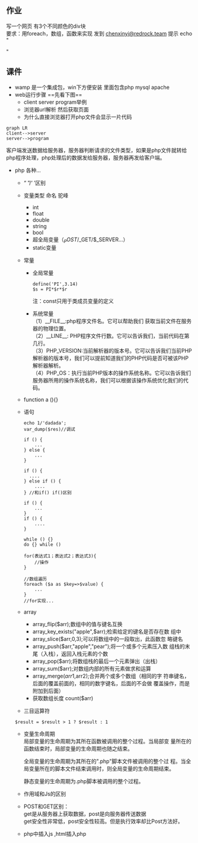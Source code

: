 ## 作业
写一个网页 有3个不同颜色的div块  
要求：用foreach，数组，函数来实现
发到 chenxinyi@redrock.team
提示 echo "<div style=""></div>"



## 课件
+ wamp 是一个集成包，win下方便安装 里面包含php mysql apache 
+ web运行步骤 ==先看下图==
    + client server program举例
    + 浏览器url解析 然后获取页面
    + 为什么直接浏览器打开php文件会显示一片代码

```
graph LR
client-->server
server-->program

```
  客户端发送数据给服务器，服务器判断请求的文件类型，如果是php文件就转给php程序处理，php处理后的数据发给服务器，服务器再发给客户端。
 
+ php 各种...
    + “ ”/‘ ’区别
    + 变量类型 命名 驼峰  
        + int 
        + float
        + double
        + string
        + bool
        + 超全局变量（$_POST/$_GET/$_SERVER...）
        + static变量 
    + 常量
        + 全局常量
            ```
            define('PI',3.14)
            $s = PI*$r*$r    
            ```
            注：const只用于类成员变量的定义
            
        + 系统常量  
        （1）\_\_FILE__:php程序文件名。它可以帮助我们         获取当前文件在服务器的物理位置。  
        （2）\_\_LINE__:                     PHP程序文件行数。它可以告诉我们，当前代码在第几行。  
        （3）PHP_VERSION:当前解析器的版本号。它可以告诉我们当前PHP解析器的版本号，我们可以提前知道我们的PHP代码是否可被该PHP解析器解析。  
        （4）PHP_OS：执行当前PHP版本的操作系统名称。它可以告诉我们服务器所用的操作系统名称，我们可以根据该操作系统优化我们的代码。
    + function a (){}
    + 语句
        ```
        echo 1/'dadada';
        var_dump($res)//调试
        ```
        ```
        if () {
            ...
        } else {
            ...
        }
        
        ```
        
        ```
        if () {
          ....
        } else if () {
            ....
        } //和if() if()区别
        ```
        ```
        if () {
            ...
        }
        if () {
            ....
        } 
        ```
        ```
        while () {}
        do {} while ()
        ```
        ```
        for(表达式1；表达式2；表达式3){
            //操作
        }
        ```
        ```
        //数组遍历
        foreach ($a as $key=>$value) {
            ...
        }
        //for实现...
        ```
    + array
        + array_flip($arr);数组中的值与键名互换
        + array_key_exists("apple",$arr);检索给定的键名是否存在数             组中
        + array_slice($arr,0,3);可以将数组中的一段取出，此函数忽             略键名
        + array_push($arr,"apple","pear");将一个或多个元素压入数             组栈的末尾（入栈），返回入栈元素的个数
        + array_pop($arr);将数组栈的最后一个元素弹出（出栈）
        + array_sum($arr);对数组内部的所有元素做求和运算
        + array_merge($arr1,$arr2);合并两个或多个数组（相同的字         符串键名，后面的覆盖前面的，相同的数字键名，后面的不会做         覆盖操作，而是附加到后面）
        + 获取数组长度 count($arr)
    + 三目运算符
    ```
    $result = $result > 1 ? $result : 1
    ```
    + 变量生命周期   
        局部变量的生命周期为其所在函数被调用的整个过程。当局部变         量所在的函数结束时，局部变量的生命周期也随之结束。  

        全局变量的生命周期为其所在的".php"脚本文件被调用的整个过     程。当全局变量所在的脚本文件结束调用时，则全局变量的生命周期结束。  

        静态变量的生命周期为.php脚本被调用的整个过程。
    + 作用域和Js的区别 
    + POST和GET区别：  
        get是从服务器上获取数据，post是向服务器传送数据  
        get安全性非常低，post安全性较高。但是执行效率却比Post方法好。   
    + php中插入js ,html插入php
    